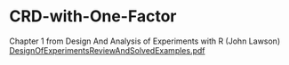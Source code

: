 # CRD-with-One-Factor
Chapter 1 from Design And Analysis of Experiments with R (John Lawson)
[DesignOfExperimentsReviewAndSolvedExamples.pdf](https://github.com/bobbytee87/CRD-with-One-Factor/files/8692473/DesignOfExperimentsReviewAndSolvedExamples.pdf)
